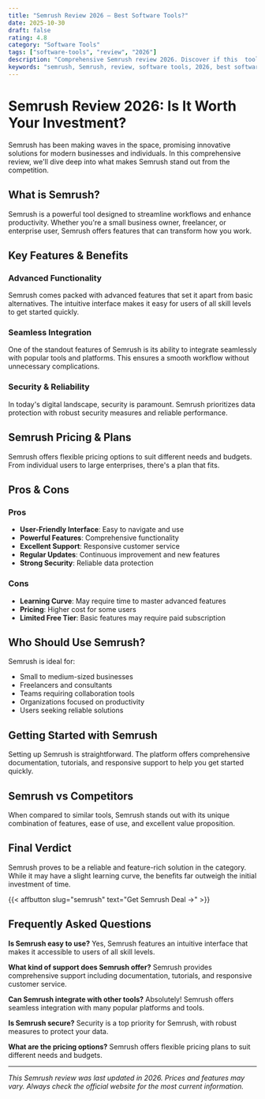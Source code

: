 ```yaml
---
title: "Semrush Review 2026 – Best Software Tools?"
date: 2025-10-30
draft: false
rating: 4.8
category: "Software Tools"
tags: ["software-tools", "review", "2026"]
description: "Comprehensive Semrush review 2026. Discover if this  tool is the best choice for your needs."
keywords: "semrush, Semrush, review, software tools, 2026, best software tools"
---
```


# Semrush Review 2026: Is It Worth Your Investment?

Semrush has been making waves in the  space, promising innovative solutions for modern businesses and individuals. In this comprehensive review, we'll dive deep into what makes Semrush stand out from the competition.

## What is Semrush?

Semrush is a powerful  tool designed to streamline workflows and enhance productivity. Whether you're a small business owner, freelancer, or enterprise user, Semrush offers features that can transform how you work.

## Key Features & Benefits

### Advanced Functionality
Semrush comes packed with advanced features that set it apart from basic alternatives. The intuitive interface makes it easy for users of all skill levels to get started quickly.

### Seamless Integration
One of the standout features of Semrush is its ability to integrate seamlessly with popular tools and platforms. This ensures a smooth workflow without unnecessary complications.

### Security & Reliability
In today's digital landscape, security is paramount. Semrush prioritizes data protection with robust security measures and reliable performance.

## Semrush Pricing & Plans

Semrush offers flexible pricing options to suit different needs and budgets. From individual users to large enterprises, there's a plan that fits.

## Pros & Cons

### Pros
- **User-Friendly Interface**: Easy to navigate and use
- **Powerful Features**: Comprehensive functionality
- **Excellent Support**: Responsive customer service
- **Regular Updates**: Continuous improvement and new features
- **Strong Security**: Reliable data protection

### Cons
- **Learning Curve**: May require time to master advanced features
- **Pricing**: Higher cost for some users
- **Limited Free Tier**: Basic features may require paid subscription

## Who Should Use Semrush?

Semrush is ideal for:
- Small to medium-sized businesses
- Freelancers and consultants
- Teams requiring collaboration tools
- Organizations focused on productivity
- Users seeking reliable  solutions

## Getting Started with Semrush

Setting up Semrush is straightforward. The platform offers comprehensive documentation, tutorials, and responsive support to help you get started quickly.

## Semrush vs Competitors

When compared to similar tools, Semrush stands out with its unique combination of features, ease of use, and excellent value proposition.

## Final Verdict

Semrush proves to be a reliable and feature-rich solution in the  category. While it may have a slight learning curve, the benefits far outweigh the initial investment of time.

{{< affbutton slug="semrush" text="Get Semrush Deal →" >}}

## Frequently Asked Questions

**Is Semrush easy to use?**
Yes, Semrush features an intuitive interface that makes it accessible to users of all skill levels.

**What kind of support does Semrush offer?**
Semrush provides comprehensive support including documentation, tutorials, and responsive customer service.

**Can Semrush integrate with other tools?**
Absolutely! Semrush offers seamless integration with many popular platforms and tools.

**Is Semrush secure?**
Security is a top priority for Semrush, with robust measures to protect your data.

**What are the pricing options?**
Semrush offers flexible pricing plans to suit different needs and budgets.

---

*This Semrush review was last updated in 2026. Prices and features may vary. Always check the official website for the most current information.*
